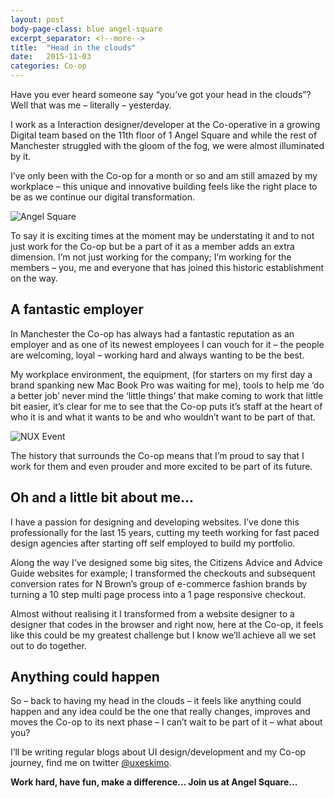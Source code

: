 ```yaml
---
layout: post
body-page-class: blue angel-square
excerpt_separator: <!--more-->
title:  "Head in the clouds"
date:   2015-11-03
categories: Co-op
---
```

Have you ever heard someone say “you’ve got your head in the clouds”?  Well that was me – literally – yesterday.
<!--more-->

I work as a Interaction designer/developer at the Co-operative in a growing Digital team based on the 11th floor of 1 Angel Square and while the rest of Manchester struggled with the gloom of the fog, we were almost illuminated by it.

I’ve only been with the Co-op for a month or so and am still amazed by my workplace – this unique and innovative building feels like the right place to be as we continue our digital transformation.

<img src="http://s3-eu-west-1.amazonaws.com/eskimo/angel-square.jpg" alt="Angel Square" />

To say it is exciting times at the moment may be understating it and to not just work for the Co-op but be a part of it as a member adds an extra dimension.  I’m not just working for the company; I’m working for the members – you, me and everyone that has joined this historic establishment on the way.

## A fantastic employer

In Manchester the Co-op has always had a fantastic reputation as an employer and as one of its newest employees I can vouch for it – the people are welcoming, loyal – working hard and always wanting to be the best.

My workplace environment, the equipment, (for starters on my first day a brand spanking new Mac Book Pro was waiting for me), tools to help me ‘do a better job’ never mind the ‘little things’ that make coming to work that little bit easier, it’s clear for me to see that the Co-op puts it’s staff at the heart of who it is and what it wants to be and who wouldn’t want to be part of that.

<img src="http://s3-eu-west-1.amazonaws.com/eskimo/nux.jpg" alt="NUX Event" />

The history that surrounds the Co-op means that I’m proud to say that I work for them and even prouder and more excited to be part of its future.

## Oh and a little bit about me…

I have a passion for designing and developing websites.  I’ve done this professionally for the last 15 years, cutting my teeth working for fast paced design agencies after starting off self employed to build my portfolio.

Along the way I’ve designed some big sites, the Citizens Advice and Advice Guide websites for example; I transformed the checkouts and subsequent conversion rates for N Brown’s group of e-commerce fashion brands by turning a 10 step multi page process into a 1 page responsive checkout.

Almost without realising it I transformed from a website designer to a designer that codes in the browser and right now, here at the Co-op, it feels like this could be my greatest challenge but I know we’ll achieve all we set out to do together.

## Anything could happen

So – back to having my head in the clouds – it feels like anything could happen and any idea could be the one that really changes, improves and moves the Co-op to its next phase – I can’t wait to be part of it – what about you?

I’ll be writing regular blogs about UI design/development and my Co-op journey, find me on twitter <a href="https://twitter.com/uxeskimo">@uxeskimo</a>.

<strong>Work hard, have fun, make a difference...  Join us at Angel Square...</strong>
